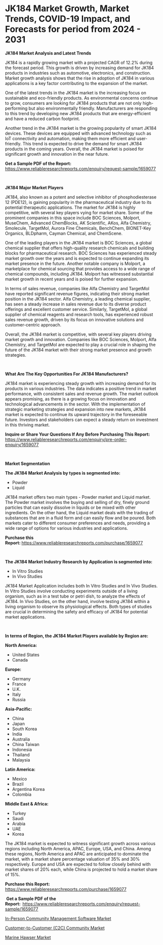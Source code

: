 <p><h1>JK184 Market Growth, Market Trends, COVID-19 Impact, and Forecasts for period from 2024 - 2031</h1></p><p><strong>JK184 Market Analysis and Latest Trends</strong></p>
<p><p>JK184 is a rapidly growing market with a projected CAGR of 12.2% during the forecast period. This growth is driven by increasing demand for JK184 products in industries such as automotive, electronics, and construction. Market growth analysis shows that the rise in adoption of JK184 in various applications is a key factor contributing to the expansion of the market.</p><p>One of the latest trends in the JK184 market is the increasing focus on sustainable and eco-friendly products. As environmental concerns continue to grow, consumers are looking for JK184 products that are not only high-performing but also environmentally friendly. Manufacturers are responding to this trend by developing new JK184 products that are energy-efficient and have a reduced carbon footprint.</p><p>Another trend in the JK184 market is the growing popularity of smart JK184 devices. These devices are equipped with advanced technology such as IoT connectivity and automation, making them more efficient and user-friendly. This trend is expected to drive the demand for smart JK184 products in the coming years. Overall, the JK184 market is poised for significant growth and innovation in the near future.</p></p>
<p><strong>Get a Sample PDF of the Report:&nbsp;</strong> <a href="https://www.reliableresearchreports.com/enquiry/request-sample/1659077">https://www.reliableresearchreports.com/enquiry/request-sample/1659077</a></p>
<p>&nbsp;</p>
<p><strong>JK184 Major Market Players</strong></p>
<p><p>JK184, also known as a potent and selective inhibitor of phosphodiesterase 12 (PDE12), is gaining popularity in the pharmaceutical industry due to its potential therapeutic applications. The market for JK184 is highly competitive, with several key players vying for market share. Some of the prominent companies in this space include BOC Sciences, Molport, MuseChem, Advanced ChemBlocks, AK Scientific, AKos, Alfa Chemistry, Smolecule, TargetMol, Aurora Fine Chemicals, BenchChem, BIONET-Key Organics, BLDpharm, Cayman Chemical, and ChemScene.</p><p>One of the leading players in the JK184 market is BOC Sciences, a global chemical supplier that offers high-quality research chemicals and building blocks for pharmaceutical research. BOC Sciences has experienced steady market growth over the years and is expected to continue expanding its market presence in the future. Another notable company is Molport, a marketplace for chemical sourcing that provides access to a wide range of chemical compounds, including JK184. Molport has witnessed substantial market growth in recent years and is poised for further expansion.</p><p>In terms of sales revenue, companies like Alfa Chemistry and TargetMol have reported significant revenue figures, indicating their strong market position in the JK184 sector. Alfa Chemistry, a leading chemical supplier, has seen a steady increase in sales revenue due to its diverse product offerings and excellent customer service. Similarly, TargetMol, a global supplier of chemical reagents and research tools, has experienced robust sales revenue growth, driven by its focus on innovative solutions and customer-centric approach.</p><p>Overall, the JK184 market is competitive, with several key players driving market growth and innovation. Companies like BOC Sciences, Molport, Alfa Chemistry, and TargetMol are expected to play a crucial role in shaping the future of the JK184 market with their strong market presence and growth strategies.</p></p>
<p>&nbsp;</p>
<p><strong>What Are The Key Opportunities For JK184 Manufacturers?</strong></p>
<p><p>JK184 market is experiencing steady growth with increasing demand for its products in various industries. The data indicates a positive trend in market performance, with consistent sales and revenue growth. The market outlook appears promising, as there is a growing focus on innovation and technological advancements in the sector. With the implementation of strategic marketing strategies and expansion into new markets, JK184 market is expected to continue its upward trajectory in the foreseeable future. Investors and stakeholders can expect a steady return on investment in this thriving market.</p></p>
<p><strong>Inquire or Share Your Questions If Any Before Purchasing This Report:</strong> <a href="https://www.reliableresearchreports.com/enquiry/pre-order-enquiry/1659077">https://www.reliableresearchreports.com/enquiry/pre-order-enquiry/1659077</a></p>
<p>&nbsp;</p>
<p><strong>Market Segmentation</strong></p>
<p><strong>The JK184 Market Analysis by types is segmented into:</strong></p>
<p><ul><li>Powder</li><li>Liquid</li></ul></p>
<p><p>JK184 market offers two main types - Powder market and Liquid market. The Powder market involves the buying and selling of dry, finely ground particles that can easily dissolve in liquids or be mixed with other ingredients. On the other hand, the Liquid market deals with the trading of substances that are in a fluid form and can easily flow and be poured. Both markets cater to different consumer preferences and needs, providing a wide range of options for various industries and applications.</p></p>
<p><strong>Purchase this Report:&nbsp;</strong><a href="https://www.reliableresearchreports.com/purchase/1659077">https://www.reliableresearchreports.com/purchase/1659077</a></p>
<p>&nbsp;</p>
<p><strong>The JK184 Market Industry Research by Application is segmented into:</strong></p>
<p><ul><li>In Vitro Studies</li><li>In Vivo Studies</li></ul></p>
<p><p>JK184 Market Application includes both In Vitro Studies and In Vivo Studies. In Vitro Studies involve conducting experiments outside of a living organism, such as in a test tube or petri dish, to analyze the effects of JK184. In Vivo Studies, on the other hand, involve testing JK184 within a living organism to observe its physiological effects. Both types of studies are crucial in determining the safety and efficacy of JK184 for potential market applications.</p></p>
<p>&nbsp;</p>
<p><strong>In terms of Region, the JK184 Market Players available by Region are:</strong></p>
<p>
    <p> <strong> North America: </strong>
        <ul>
            <li>United States</li>
            <li>Canada</li>
        </ul>
        </p> 
    <p> <strong> Europe: </strong>
        <ul>
            <li>Germany</li>
            <li>France</li>
            <li>U.K.</li>
            <li>Italy</li>
            <li>Russia</li>
        </ul>
        </p> 
    <p> <strong> Asia-Pacific: </strong>
        <ul>
            <li>China</li>
            <li>Japan</li>
            <li>South Korea</li>
            <li>India</li>
            <li>Australia</li>
            <li>China Taiwan</li>
            <li>Indonesia</li>
            <li>Thailand</li>
            <li>Malaysia</li>
        </ul>
        </p> 
    <p> <strong> Latin America: </strong>
        <ul>
            <li>Mexico</li>
            <li>Brazil</li>
            <li>Argentina Korea</li>
            <li>Colombia</li>
        </ul>
        </p> 
    <p> <strong> Middle East & Africa: </strong>
        <ul>
            <li>Turkey</li>
            <li>Saudi</li>
            <li>Arabia</li>
            <li>UAE</li>
            <li>Korea</li>
        </ul>
    </p>
    </p>
<p><p>The JK184 market is expected to witness significant growth across various regions including North America, APAC, Europe, USA, and China. Among these regions, North America and APAC are anticipated to dominate the market, with a market share percentage valuation of 35% and 30% respectively. Europe and USA are expected to follow closely behind with market shares of 20% each, while China is projected to hold a market share of 15%.</p></p>
<p><strong>Purchase this Report: </strong><a href="https://www.reliableresearchreports.com/purchase/1659077">https://www.reliableresearchreports.com/purchase/1659077</a></p>
<p>&nbsp;<strong>Get a Sample PDF of the Report:&nbsp;&nbsp;</strong><a href="https://www.reliableresearchreports.com/enquiry/request-sample/1659077">https://www.reliableresearchreports.com/enquiry/request-sample/1659077</a></p>
<p><strong></strong></p>
<p><p><a href="https://view.publitas.com/reportprime-1/insights-into-in-person-community-management-software-market-size-analysing-market-share-trends-and-growth-from-2023-to-2030/">In-Person Community Management Software Market</a></p><p><a href="https://view.publitas.com/reportprime-1/customer-to-customer-c2c-community-market-size-growth-outlook-from-2023-to-2030-projecting-at-markets-trends-analysis-by-application-regional-outlook-and-revenue/">Customer-to-Customer (C2C) Community Market</a></p><p><a href="https://view.publitas.com/reportprime-1/marine-hawser-market-offer-valuable-insights-into-market-size-market-share-market-trends-and-projections-spanning-from-2023-to-2030/">Marine Hawser Market</a></p></p>